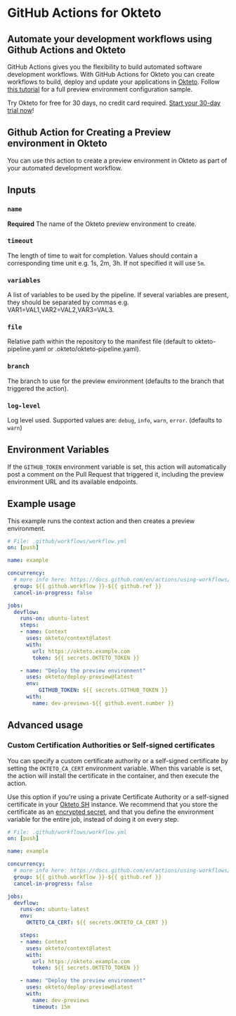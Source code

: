 # GitHub Actions for Okteto

## Automate your development workflows using Github Actions and Okteto

GitHub Actions gives you the flexibility to build automated software development workflows. With GitHub Actions for Okteto you can create workflows to build, deploy and update your applications in [Okteto](https://okteto.com).
Follow [this tutorial](https://okteto.com/docs/cloud/preview-environments/preview-environments-github/) for a full preview environment configuration sample.

Try Okteto for free for 30 days, no credit card required. [Start your 30-day trial now](https://www.okteto.com/free-trial/)!

## Github Action for Creating a Preview environment in Okteto

You can use this action to create a preview environment in Okteto as part of your automated development workflow.

## Inputs

### `name`

**Required**  The name of the Okteto preview environment to create.

### `timeout`

The length of time to wait for completion. Values should contain a corresponding time unit e.g. 1s, 2m, 3h. If not specified it will use `5m`.

### `variables`

A list of variables to be used by the pipeline. If several variables are present, they should be separated by commas e.g. VAR1=VAL1,VAR2=VAL2,VAR3=VAL3.

### `file`

Relative path within the repository to the manifest file (default to okteto-pipeline.yaml or .okteto/okteto-pipeline.yaml).

### `branch`

The branch to use for the preview environment (defaults to the branch that triggered the action).

### `log-level`

Log level used. Supported values are: `debug`, `info`, `warn`, `error`. (defaults to `warn`)

## Environment Variables

If the `GITHUB_TOKEN` environment variable is set, this action will automatically post a comment on the Pull Request that triggered it, including the preview environment URL and its available endpoints.

## Example usage

This example runs the context action and then creates a preview environment.

```yaml
# File: .github/workflows/workflow.yml
on: [push]

name: example

concurrency:
  # more info here: https://docs.github.com/en/actions/using-workflows/workflow-syntax-for-github-actions#concurrency
  group: ${{ github.workflow }}-${{ github.ref }}
  cancel-in-progress: false

jobs:
  devflow:
    runs-on: ubuntu-latest
    steps:
    - name: Context
      uses: okteto/context@latest
      with:
        url: https://okteto.example.com
        token: ${{ secrets.OKTETO_TOKEN }}

    - name: "Deploy the preview environment"
      uses: okteto/deploy-preview@latest
      env:
          GITHUB_TOKEN: ${{ secrets.GITHUB_TOKEN }}
      with:
        name: dev-previews-${{ github.event.number }}
```

## Advanced usage

### Custom Certification Authorities or Self-signed certificates

You can specify a custom certificate authority or a self-signed certificate by setting the `OKTETO_CA_CERT` environment variable. When this variable is set, the action will install the certificate in the container, and then execute the action.

Use this option if you're using a private Certificate Authority or a self-signed certificate in your [Okteto SH](https://www.okteto.com/docs/self-hosted/) instance.  We recommend that you store the certificate as an [encrypted secret](https://docs.github.com/en/actions/reference/encrypted-secrets), and that you define the environment variable for the entire job, instead of doing it on every step.


```yaml
# File: .github/workflows/workflow.yml
on: [push]

name: example

concurrency:
  # more info here: https://docs.github.com/en/actions/using-workflows/workflow-syntax-for-github-actions#concurrency
  group: ${{ github.workflow }}-${{ github.ref }}
  cancel-in-progress: false

jobs:
  devflow:
    runs-on: ubuntu-latest
    env:
      OKTETO_CA_CERT: ${{ secrets.OKTETO_CA_CERT }}

    steps:
    - name: Context
      uses: okteto/context@latest
      with:
        url: https://okteto.example.com
        token: ${{ secrets.OKTETO_TOKEN }}

    - name: "Deploy the preview environment"
      uses: okteto/deploy-preview@latest
      with:
        name: dev-previews
        timeout: 15m
```
